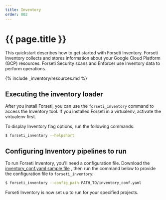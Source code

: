 ```yaml
---
title: Inventory
order: 002
---
```

# {{ page.title }}

This quickstart describes how to get started with Forseti Inventory. Forseti
Inventory collects and stores information about your Google Cloud Platform
(GCP) resources. Forseti Security scans and Enforcer use Inventory data to
perform operations.

{% include _inventory/resources.md %}

## Executing the inventory loader

After you install Forseti, you can use the `forseti_inventory` command to
access the Inventory tool. If you installed Forseti in a virtualenv, activate
the virtualenv first.


To display Inventory flag options, run the following commands:

  ```bash
  $ forseti_inventory --helpshort
  ```

## Configuring Inventory pipelines to run
To run Forseti Inventory, you'll need a configuration file. Download
the [inventory_conf.yaml sample file](https://github.com/GoogleCloudPlatform/forseti-security/blob/master/samples/inventory/inventory_conf.yaml)
, then run the command below to provide the configuration file to
`forseti_inventory`:

  ```bash
  $ forseti_inventory --config_path PATH_TO/inventory_conf.yaml
  ```

Forseti Inventory is now set up to run for your specified projects.